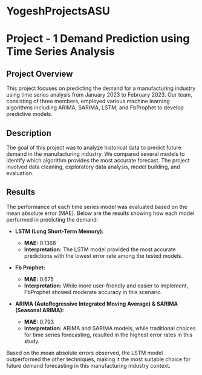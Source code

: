 # YogeshProjectsASU

# Project - 1 Demand Prediction using Time Series Analysis

## Project Overview
This project focuses on predicting the demand for a manufacturing industry using time series analysis from January 2023 to February 2023. Our team, consisting of three members, employed various machine learning algorithms including ARIMA, SARIMA, LSTM, and FbProphet to develop predictive models.

## Description
The goal of this project was to analyze historical data to predict future demand in the manufacturing industry. We compared several models to identify which algorithm provides the most accurate forecast. The project involved data cleaning, exploratory data analysis, model building, and evaluation.

## Results

The performance of each time series model was evaluated based on the mean absolute error (MAE). Below are the results showing how each model performed in predicting the demand:

- **LSTM (Long Short-Term Memory):**
  - **MAE:** 0.1368
  - **Interpretation:** The LSTM model provided the most accurate predictions with the lowest error rate among the tested models.

- **Fb Prophet:**
  - **MAE:** 0.675
  - **Interpretation:** While more user-friendly and easier to implement, FbProphet showed moderate accuracy in this scenario.

- **ARIMA (AutoRegressive Integrated Moving Average) & SARIMA (Seasonal ARIMA):**
  - **MAE:** 0.793
  - **Interpretation:** ARIMA and SARIMA models, while traditional choices for time series forecasting, resulted in the highest error rates in this study.

Based on the mean absolute errors observed, the LSTM model outperformed the other techniques, making it the most suitable choice for future demand forecasting in this manufacturing industry context.

